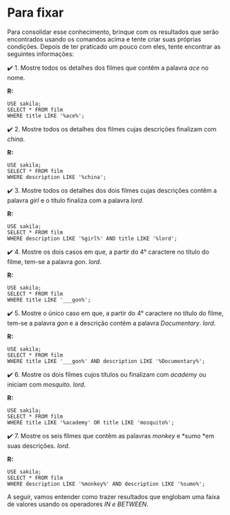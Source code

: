 # Para fixar

Para consolidar esse conhecimento, brinque com os resultados que serão encontrados usando os comandos acima e tente criar suas próprias condições. Depois de ter praticado um pouco com eles, tente encontrar as seguintes informações:

:heavy_check_mark: 1. Mostre todos os detalhes dos filmes que contêm a palavra *ace* no nome.

**R:**
```
USE sakila;
SELECT * FROM film
WHERE title LIKE '%ace%';
```

:heavy_check_mark: 2. Mostre todos os detalhes dos filmes cujas descrições finalizam com *china*.

**R:**
```
USE sakila;
SELECT * FROM film
WHERE description LIKE '%china';
```

:heavy_check_mark: 3. Mostre todos os detalhes dos dois filmes cujas descrições contêm a palavra *girl* e o título finaliza com a palavra *lord*.

**R:**
```
USE sakila;
SELECT * FROM film
WHERE description LIKE '%girl%' AND title LIKE '%lord';
```

:heavy_check_mark: 4. Mostre os dois casos em que, a partir do 4° caractere no título do filme, tem-se a palavra *gon*.
*lord*.

**R:**
```
USE sakila;
SELECT * FROM film
WHERE title LIKE '___gon%';
```

:heavy_check_mark: 5. Mostre o único caso em que, a partir do 4° caractere no título do filme, tem-se a palavra *gon* e a descrição contém a palavra *Documentary*.
*lord*.

**R:**
```
USE sakila;
SELECT * FROM film
WHERE title LIKE '___gon%' AND description LIKE '%Documentary%';
```

:heavy_check_mark: 6. Mostre os dois filmes cujos títulos ou finalizam com *academy* ou iniciam com *mosquito*.
*lord*.

**R:**
```
USE sakila;
SELECT * FROM film
WHERE title LIKE '%academy' OR title LIKE 'mosquito%';
```

:heavy_check_mark: 7. Mostre os seis filmes que contêm as palavras *monkey* e *sumo *em suas descrições.
*lord*.

**R:**
```
USE sakila;
SELECT * FROM film
WHERE description LIKE '%monkey%' AND description LIKE '%sumo%';
```

A seguir, vamos entender como trazer resultados que englobam uma faixa de valores usando os operadores *IN e BETWEEN*.